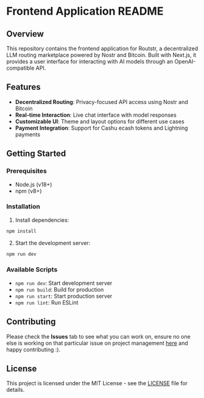 # Frontend Application README

## Overview
This repository contains the frontend application for Routstr, a decentralized LLM routing marketplace powered by Nostr and Bitcoin. Built with Next.js, it provides a user interface for interacting with AI models through an OpenAI-compatible API.

## Features
- **Decentralized Routing**: Privacy-focused API access using Nostr and Bitcoin
- **Real-time Interaction**: Live chat interface with model responses
- **Customizable UI**: Theme and layout options for different use cases
- **Payment Integration**: Support for Cashu ecash tokens and Lightning payments

## Getting Started

### Prerequisites
- Node.js (v18+)
- npm (v8+)

### Installation
1. Install dependencies:
```bash
npm install
```

2. Start the development server:
```bash
npm run dev
```

### Available Scripts
- `npm run dev`: Start development server
- `npm run build`: Build for production
- `npm run start`: Start production server
- `npm run lint`: Run ESLint

## Contributing
Please check the **Issues** tab to see what you can work on, ensure no one else is working on that particular issue on project management [here](https://github.com/orgs/Routstr/projects/1) and happy contributing :). 

## License
This project is licensed under the MIT License - see the [LICENSE](LICENSE) file for details.
